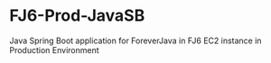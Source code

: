 # FJ6-Prod-JavaSB
Java Spring Boot application for ForeverJava in FJ6 EC2 instance in Production Environment
